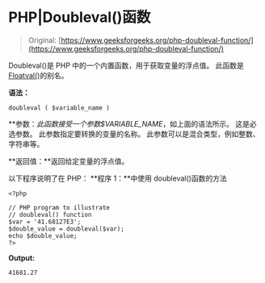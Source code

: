 # PHP|Doubleval()函数

> Original: [https://www.geeksforgeeks.org/php-doubleval-function/](https://www.geeksforgeeks.org/php-doubleval-function/)

Doubleval()是 PHP 中的一个内置函数，用于获取变量的浮点值。 此函数是[Floatval()](https://www.geeksforgeeks.org/php-floatval-function/)的别名。

**语法：**

```
doubleval ( $variable_name )
```

**参数：**此函数接受一个参数*$VARIABLE_NAME*，如上面的语法所示。 这是必选参数。 此参数指定要转换的变量的名称。 此参数可以是混合类型，例如整数、字符串等。

**返回值：**返回给定变量的浮点值。

以下程序说明了在 PHP：
**程序 1：**中使用 doubleval()函数的方法

```
<?php

// PHP program to illustrate 
// doubleval() function
$var = '41.68127E3';
$double_value = doubleval($var);
echo $double_value;
?>
```

**Output:**

```
41681.27

```